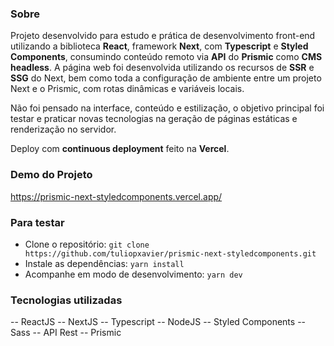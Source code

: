 ### Sobre
Projeto desenvolvido para estudo e prática de desenvolvimento front-end utilizando a biblioteca **React**, framework **Next**, com **Typescript** e **Styled Components**, consumindo conteúdo remoto via **API** do **Prismic** como **CMS headless**.
A página web foi desenvolvida utilizando os recursos de **SSR** e **SSG** do Next, bem como toda a configuração de ambiente entre um projeto Next e o Prismic, com rotas dinâmicas e variáveis locais.

Não foi pensado na interface, conteúdo e estilização, o objetivo principal foi testar e praticar novas tecnologias na geração de páginas estáticas e renderização no servidor.

Deploy com **continuous deployment** feito na **Vercel**.


### Demo do Projeto
https://prismic-next-styledcomponents.vercel.app/


### Para testar
- Clone o repositório: ```git clone https://github.com/tuliopxavier/prismic-next-styledcomponents.git```
- Instale as dependências: ```yarn install```
- Acompanhe em modo de desenvolvimento: ```yarn dev```

### Tecnologias utilizadas
-- ReactJS
-- NextJS
-- Typescript
-- NodeJS
-- Styled Components
-- Sass
-- API Rest
-- Prismic


